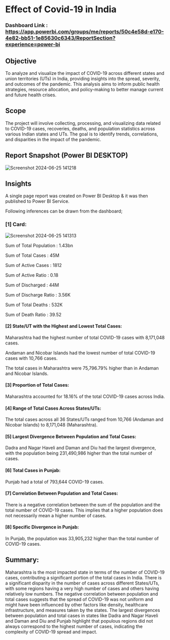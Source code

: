 # Effect of Covid-19 in India 

### Dashboard Link : https://app.powerbi.com/groups/me/reports/50c4e58d-e170-4e82-bb51-1e85630c6343/ReportSection?experience=power-bi

## Objective 

To analyze and visualize the impact of COVID-19 across different states and union territories (UTs) in India, providing insights into the spread, severity, and outcomes of the pandemic. This analysis aims to inform public health strategies, resource allocation, and policy-making to better manage current and future health crises.

## Scope

The project will involve collecting, processing, and visualizing data related to COVID-19 cases, recoveries, deaths, and population statistics across various Indian states and UTs. The goal is to identify trends, correlations, and disparities in the impact of the pandemic.


 
 ## Report Snapshot (Power BI DESKTOP)

 
![Screenshot 2024-06-25 141218](https://github.com/mayankn08/Power-BI-Dashboard-/assets/101242664/4891e360-0ea8-4456-9c31-569b0969216e)

## Insights

A single page report was created on Power BI Desktop & it was then published to Power BI Service.

Following inferences can be drawn from the dashboard;

### [1] Card:
![Screenshot 2024-06-25 141313](https://github.com/mayankn08/Power-BI-Dashboard-/assets/101242664/16a8cea0-ada5-4ded-8766-0b8b7a44e958)


   Sum of Total Population : 1.43bn

   Sum of Total Cases      : 45M

   Sum of Active Cases     : 1812

   Sum of Active Ratio     : 0.18

   Sum of Discharged       : 44M

   Sum of Discharge Ratio  : 3.56K

   Sum of Total Deaths     : 532K

   Sum of Death Ratio      : 39.52

#### [2] State/UT with the Highest and Lowest Total Cases:
Maharashtra had the highest number of total COVID-19 cases with 8,171,048 cases.

Andaman and Nicobar Islands had the lowest number of total COVID-19 cases with 10,766 cases.

The total cases in Maharashtra were 75,796.79% higher than in Andaman and Nicobar Islands.

#### [3] Proportion of Total Cases:
Maharashtra accounted for 18.16% of the total COVID-19 cases across India.

#### [4] Range of Total Cases Across States/UTs:
The total cases across all 36 States/UTs ranged from 10,766 (Andaman and Nicobar Islands) to 8,171,048 (Maharashtra).

#### [5] Largest Divergence Between Population and Total Cases:

Dadra and Nagar Haveli and Daman and Diu had the largest divergence, with the population being 231,490,986 higher than the total number of cases.

#### [6] Total Cases in Punjab:

Punjab had a total of 793,644 COVID-19 cases.

#### [7] Correlation Between Population and Total Cases:

There is a negative correlation between the sum of the population and the total number of COVID-19 cases. This implies that a higher population does not necessarily mean a higher number of cases.

#### [8] Specific Divergence in Punjab:

In Punjab, the population was 33,905,232 higher than the total number of COVID-19 cases.

## Summary:
Maharashtra is the most impacted state in terms of the number of COVID-19 cases, contributing a significant portion of the total cases in India.
There is a significant disparity in the number of cases across different States/UTs, with some regions having a very high number of cases and others having relatively low numbers.
The negative correlation between population and total cases suggests that the spread of COVID-19 was not uniform and might have been influenced by other factors like density, healthcare infrastructure, and measures taken by the states.
The largest divergences between population and total cases in states like Dadra and Nagar Haveli and Daman and Diu and Punjab highlight that populous regions did not always correspond to the highest number of cases, indicating the complexity of COVID-19 spread and impact.
